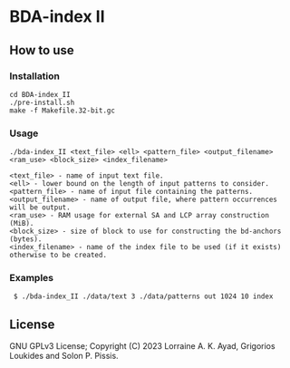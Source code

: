 BDA-index II
===

How to use
----------

### Installation

```
cd BDA-index_II
./pre-install.sh
make -f Makefile.32-bit.gc
```

### Usage

```
./bda-index_II <text_file> <ell> <pattern_file> <output_filename> <ram_use> <block_size> <index_filename>

<text_file> - name of input text file.
<ell> - lower bound on the length of input patterns to consider. 
<pattern_file> - name of input file containing the patterns.
<output_filename> - name of output file, where pattern occurrences will be output.
<ram_use> - RAM usage for external SA and LCP array construction (MiB).
<block_size> - size of block to use for constructing the bd-anchors (bytes).
<index_filename> - name of the index file to be used (if it exists) otherwise to be created.
```

### Examples

```
 $ ./bda-index_II ./data/text 3 ./data/patterns out 1024 10 index
```

License
-------

GNU GPLv3 License; Copyright (C) 2023 Lorraine A. K. Ayad, Grigorios Loukides and Solon P. Pissis.
